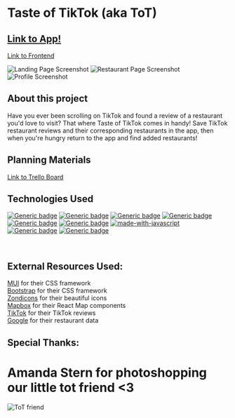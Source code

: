 # Taste of TikTok (aka ToT)
## <a href="https://tots-hot-tots.netlify.app/">Link to App!</a>
<a href="https://github.com/dabyzness/tot-front-end">Link to Frontend</a>

![Landing Page Screenshot](./public/screenshot1.png)
![Restaurant Page Screenshot](./public/screenshot2.png)
![Profile Screenshot](./public/screenshot3.png)

## About this project
Have you ever been scrolling on TikTok and found a review of a restaurant you'd love to visit?  That where Taste of TikTok comes in handy!  Save TikTok restaurant reviews and their corresponding restaurants in the app, then when you're hungry return to the app and find added restaurants!

## Planning Materials
<a href="https://trello.com/b/Zlz6fYZh/tot">Link to Trello Board</a>


## Technologies Used
[![Generic badge](https://img.shields.io/badge/Made%20with-React-blue.svg)](https://shields.io/)
[![Generic badge](https://img.shields.io/badge/Made%20with-MongoDB-green.svg)](https://shields.io/)
[![Generic badge](https://img.shields.io/badge/Made%20with-Express-pink.svg)](https://shields.io/)
[![Generic badge](https://img.shields.io/badge/Made%20with-Node.js-black.svg)](https://shields.io/)
[![Generic badge](https://img.shields.io/badge/Made%20with-Mongoose-green.svg)](https://shields.io/)
[![Generic badge](https://img.shields.io/badge/Made%20with-MUI-blue.svg)](https://shields.io/)
[![made-with-javascript](https://img.shields.io/badge/Made%20with-JavaScript-1f425f.svg)](https://www.javascript.com)
[![Generic badge](https://img.shields.io/badge/Made%20with-CSS-red.svg)](https://shields.io/)
[![Generic badge](https://img.shields.io/badge/Made%20with-HTML-yellow.svg)](https://shields.io/)

<br>

## External Resources Used:
<a href="https://mui.com/">MUI</a> for their CSS framework<br/>
<a href="https://getbootstrap.com/">Bootstrap</a> for their CSS framework<br/>
<a href="https://www.zondicons.com/">Zondicons</a> for their beautiful icons<br/>
<a href="https://www.mapbox.com/">Mapbox</a> for their React Map components<br/>
<a href="https://www.tiktok.com/">TikTok</a> for their TikTok reviews<br/>
<a href="https://www.google.com/">Google</a> for their restaurant data<br/>

## Special Thanks:
# Amanda Stern for photoshopping our little tot friend <3
![ToT friend](./public/tot.png)